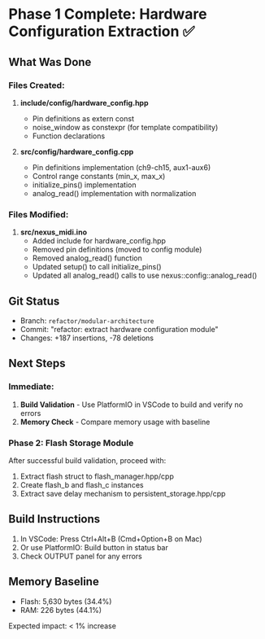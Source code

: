# Phase 1 Complete: Hardware Configuration Extraction ✅

## What Was Done

### Files Created:
1. **include/config/hardware_config.hpp**
   - Pin definitions as extern const
   - noise_window as constexpr (for template compatibility)
   - Function declarations

2. **src/config/hardware_config.cpp**
   - Pin definitions implementation (ch9-ch15, aux1-aux6)
   - Control range constants (min_x, max_x)
   - initialize_pins() implementation
   - analog_read() implementation with normalization

### Files Modified:
1. **src/nexus_midi.ino**
   - Added include for hardware_config.hpp
   - Removed pin definitions (moved to config module)
   - Removed analog_read() function
   - Updated setup() to call initialize_pins()
   - Updated all analog_read() calls to use nexus::config::analog_read()

## Git Status
- Branch: `refactor/modular-architecture`
- Commit: "refactor: extract hardware configuration module"
- Changes: +187 insertions, -78 deletions

## Next Steps

### Immediate:
1. **Build Validation** - Use PlatformIO in VSCode to build and verify no errors
2. **Memory Check** - Compare memory usage with baseline

### Phase 2: Flash Storage Module
After successful build validation, proceed with:
1. Extract flash struct to flash_manager.hpp/cpp
2. Create flash_b and flash_c instances
3. Extract save delay mechanism to persistent_storage.hpp/cpp

## Build Instructions
1. In VSCode: Press Ctrl+Alt+B (Cmd+Option+B on Mac)
2. Or use PlatformIO: Build button in status bar
3. Check OUTPUT panel for any errors

## Memory Baseline
- Flash: 5,630 bytes (34.4%)
- RAM: 226 bytes (44.1%)

Expected impact: < 1% increase